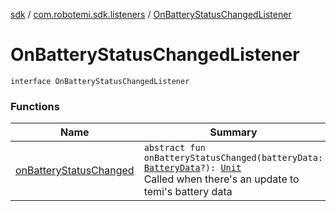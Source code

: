[sdk](../../index.md) / [com.robotemi.sdk.listeners](../index.md) / [OnBatteryStatusChangedListener](./index.md)

# OnBatteryStatusChangedListener

`interface OnBatteryStatusChangedListener`

### Functions

| Name | Summary |
|---|---|
| [onBatteryStatusChanged](on-battery-status-changed.md) | `abstract fun onBatteryStatusChanged(batteryData: `[`BatteryData`](../../com.robotemi.sdk/-battery-data/index.md)`?): `[`Unit`](https://kotlinlang.org/api/latest/jvm/stdlib/kotlin/-unit/index.html)<br>Called when there's an update to temi's battery data |
